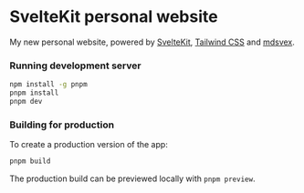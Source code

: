 # SvelteKit personal website

My new personal website, powered by [SvelteKit](https://kit.svelte.dev), [Tailwind CSS](https://tailwindcss.com) and [mdsvex](https://mdsvex.com).

### Running development server

```bash
npm install -g pnpm
pnpm install
pnpm dev
```

### Building for production

To create a production version of the app:

```bash
pnpm build
```

The production build can be previewed locally with `pnpm preview`.
